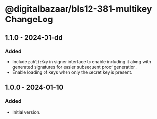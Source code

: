 # @digitalbazaar/bls12-381-multikey ChangeLog

## 1.1.0 - 2024-01-dd

### Added
- Include `publicKey` in signer interface to enable including it along with
  generated signatures for easier subsequent proof generation.
- Enable loading of keys when only the secret key is present.

## 1.0.0 - 2024-01-10

### Added
- Initial version.
